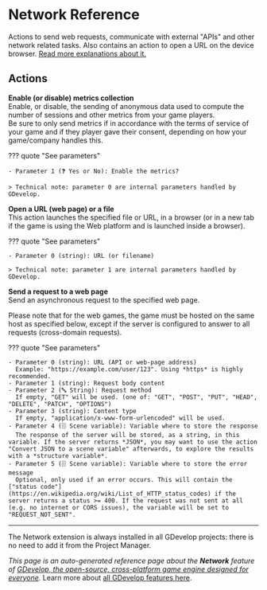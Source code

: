 # Network Reference

Actions to send web requests, communicate with external "APIs" and other network related tasks. Also contains an action to open a URL on the device browser. [Read more explanations about it.](/gdevelop5/all-features/network)

## Actions

**Enable (or disable) metrics collection**  
Enable, or disable, the sending of anonymous data used to compute the number of sessions and other metrics from your game players.  
Be sure to only send metrics if in accordance with the terms of service of your game and if they player gave their consent, depending on how your game/company handles this.

??? quote "See parameters"

    - Parameter 1 (❓ Yes or No): Enable the metrics?

    > Technical note: parameter 0 are internal parameters handled by GDevelop.

**Open a URL (web page) or a file**  
This action launches the specified file or URL, in a browser (or in a new tab if the game is using the Web platform and is launched inside a browser).

??? quote "See parameters"

    - Parameter 0 (string): URL (or filename)

    > Technical note: parameter 1 are internal parameters handled by GDevelop.

**Send a request to a web page**  
Send an asynchronous request to the specified web page.  

Please note that for the web games, the game must be hosted on the same host as specified below, except if the server is configured to answer to all requests (cross-domain requests).

??? quote "See parameters"

    - Parameter 0 (string): URL (API or web-page address)
      Example: "https://example.com/user/123". Using *https* is highly recommended.
    - Parameter 1 (string): Request body content
    - Parameter 2 (🔤 String): Request method
      If empty, "GET" will be used. (one of: "GET", "POST", "PUT", "HEAD", "DELETE", "PATCH", "OPTIONS")
    - Parameter 3 (string): Content type
      If empty, "application/x-www-form-urlencoded" will be used.
    - Parameter 4 (🗄️ Scene variable): Variable where to store the response
      The response of the server will be stored, as a string, in this variable. If the server returns *JSON*, you may want to use the action "Convert JSON to a scene variable" afterwards, to explore the results with a *structure variable*.
    - Parameter 5 (🗄️ Scene variable): Variable where to store the error message
      Optional, only used if an error occurs. This will contain the ["status code"](https://en.wikipedia.org/wiki/List_of_HTTP_status_codes) if the server returns a status >= 400. If the request was not sent at all (e.g. no internet or CORS issues), the variable will be set to "REQUEST_NOT_SENT".





---

The Network extension is always installed in all GDevelop projects: there is no need to add it from the Project Manager.

*This page is an auto-generated reference page about the **Network** feature of [GDevelop, the open-source, cross-platform game engine designed for everyone](https://gdevelop.io/).* Learn more about [all GDevelop features here](/gdevelop5/all-features).